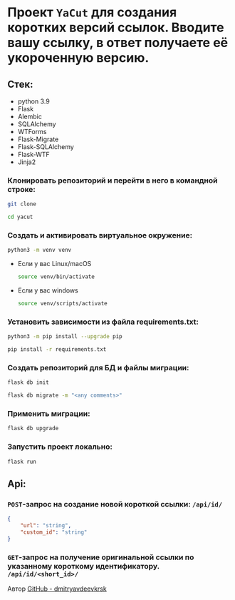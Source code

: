 # Проект `YaCut` для создания коротких версий ссылок. Вводите вашу ссылку, в ответ получаете её укороченную версию.

## Стек:
* python 3.9
* Flask
* Alembic
* SQLAlchemy
* WTForms
* Flask-Migrate
* Flask-SQLAlchemy
* Flask-WTF
* Jinja2

### Клонировать репозиторий и перейти в него в командной строке:

```sh
git clone 
```

```sh
cd yacut
```

### Cоздать и активировать виртуальное окружение:

```sh
python3 -m venv venv
```

* Если у вас Linux/macOS

    ```sh
    source venv/bin/activate
    ```

* Если у вас windows

    ```sh
    source venv/scripts/activate
    ```

### Установить зависимости из файла requirements.txt:

```sh
python3 -m pip install --upgrade pip
```

```sh
pip install -r requirements.txt
```

### Создать репозиторий для БД и файлы миграции:

```sh
flask db init
```

```sh
flask db migrate -m "<any comments>"
```

### Применить миграции:

```sh
flask db upgrade
```

### Запустить проект локально:

```sh
flask run
```

## Api:

### `POST`-запрос на создание новой короткой ссылки: `/api/id/`
```json
{
    "url": "string",
    "custom_id": "string"
}
```

### `GET`-запрос на получение оригинальной ссылки по указанному короткому идентификатору. `/api/id/<short_id>/`

Автор [GitHub - dmitryavdeevkrsk](https://github.com/avdeevdmitrykrsk/)
